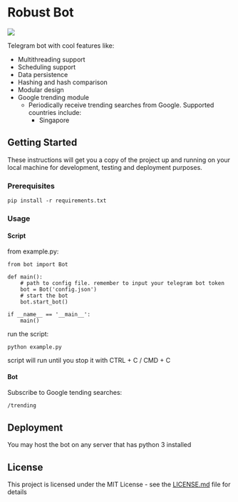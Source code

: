 # Robust Bot

<a href="https://www.python.org/">
  <img src="https://img.shields.io/badge/built%20with-Python3-red.svg" />
</a>

Telegram bot with cool features like:
 - Multithreading support
 - Scheduling support
 - Data persistence
 - Hashing and hash comparison
 - Modular design
 - Google trending module
    - Periodically receive trending searches from Google. Supported countries include:
      - Singapore

 
 ## Getting Started

These instructions will get you a copy of the project up and running on your local machine for development, testing and deployment purposes.

### Prerequisites
```
pip install -r requirements.txt
```

### Usage

#### Script

from example.py:
```
from bot import Bot

def main():
    # path to config file. remember to input your telegram bot token
    bot = Bot('config.json')
    # start the bot
    bot.start_bot()

if __name__ == '__main__':
    main()
```

run the script:

```
python example.py
```
script will run until you stop it with CTRL + C / CMD + C

#### Bot 

Subscribe to Google tending searches:
```
/trending
```

## Deployment

You may host the bot on any server that has python 3 installed

## License

This project is licensed under the MIT License - see the [LICENSE.md](LICENSE.md) file for details

